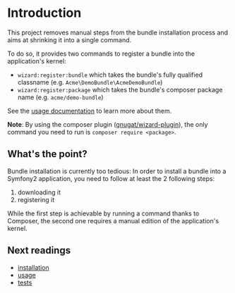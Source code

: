 # Introduction

This project removes manual steps from the bundle installation process and aims
at shrinking it into a single command.

To do so, it provides two commands to register a bundle into the application's
kernel:

* `wizard:register:bundle` which takes the bundle's fully qualified classname
  (e.g. `Acme\DemoBundle\AcmeDemoBundle`)
* `wizard:register:package` which takes the bundle's composer package name
  (e.g. `acme/demo-bundle`)

See the [usage documentation](03-usage.md) to learn more about them.

**Note**: By using the composer plugin
([gnugat/wizard-plugin](https://github.com/gnugat/wizard-plugin)), the only
command you need to run is `composer require <package>`.

## What's the point?

Bundle installation is currently too tedious: In order to install a bundle
into a Symfony2 application, you need to follow at least the 2 following steps:

1. downloading it
2. registering it

While the first step is achievable by running a command thanks to Composer, the
second one requires a manual edition of the application's kernel.

##  Next readings

* [installation](02-installation.md)
* [usage](03-usage.md)
* [tests](04-tests.md)
